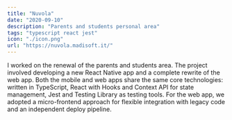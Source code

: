 ```yaml
---
title: "Nuvola"
date: "2020-09-10"
description: "Parents and students personal area"
tags: "typescript react jest"
icon: "./icon.png"
url: "https://nuvola.madisoft.it/"
---
```


I worked on the renewal of the parents and students area. The project involved developing a new React Native app and a complete rewrite of the web app. Both the mobile and web apps share the same core technologies: written in TypeScript, React with Hooks and Context API for state management, Jest and Testing Library as testing tools. For the web app, we adopted a micro-frontend approach for flexible integration with legacy code and an independent deploy pipeline.
